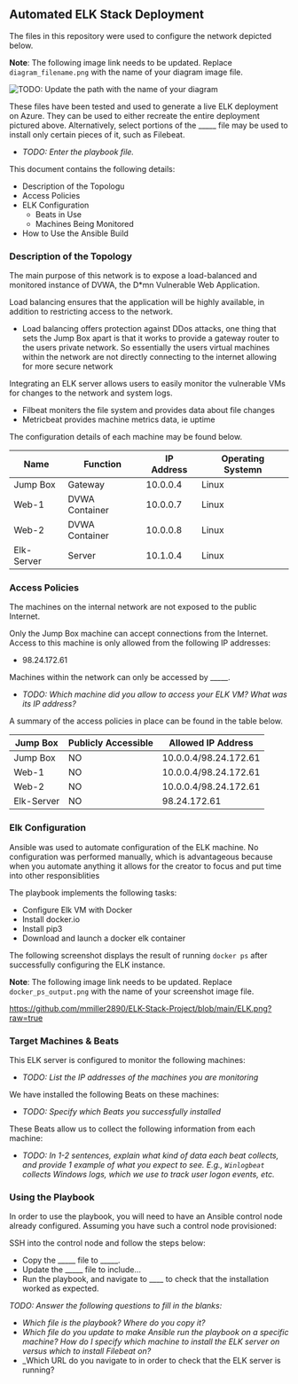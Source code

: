 ## Automated ELK Stack Deployment

The files in this repository were used to configure the network depicted below.

**Note**: The following image link needs to be updated. Replace `diagram_filename.png` with the name of your diagram image file.  

![TODO: Update the path with the name of your diagram](Images/diagram_filename.png)

These files have been tested and used to generate a live ELK deployment on Azure. They can be used to either recreate the entire deployment pictured above. Alternatively, select portions of the _____ file may be used to install only certain pieces of it, such as Filebeat.

  - _TODO: Enter the playbook file._

This document contains the following details:
- Description of the Topologu
- Access Policies
- ELK Configuration
  - Beats in Use
  - Machines Being Monitored
- How to Use the Ansible Build


### Description of the Topology

The main purpose of this network is to expose a load-balanced and monitored instance of DVWA, the D*mn Vulnerable Web Application.

Load balancing ensures that the application will be highly available, in addition to restricting access to the network.
- Load balancing offers protection against DDos attacks, one thing that sets the Jump Box apart is that it works to provide a gateway router to the users private network. So essentially the users virtual machines within the network are not directly connecting to the internet allowing for more secure network 

Integrating an ELK server allows users to easily monitor the vulnerable VMs for changes to the network and system logs.
- Filbeat moniters the file system and provides data about file changes 
- Metricbeat provides machine metrics data, ie uptime

The configuration details of each machine may be found below.

| Name       | Function       | IP Address | Operating Systemn |
|------------|----------------|------------|-------------------|
| Jump Box   | Gateway        | 10.0.0.4   | Linux             |
| Web-1      | DVWA Container | 10.0.0.7   | Linux             |
| Web-2      | DVWA Container | 10.0.0.8   | Linux             |
| Elk-Server | Server         | 10.1.0.4   | Linux             |

### Access Policies

The machines on the internal network are not exposed to the public Internet. 

Only the Jump Box machine can accept connections from the Internet. Access to this machine is only allowed from the following IP addresses:
- 98.24.172.61

Machines within the network can only be accessed by _____.
- _TODO: Which machine did you allow to access your ELK VM? What was its IP address?_

A summary of the access policies in place can be found in the table below.

| Jump Box   | Publicly Accessible  | Allowed IP Address    |
|------------|----------------------|-----------------------|
| Jump Box   |          NO          | 10.0.0.4/98.24.172.61 |
| Web-1      |          NO          | 10.0.0.4/98.24.172.61 |
| Web-2      |          NO          | 10.0.0.4/98.24.172.61 |
| Elk-Server | NO                   | 98.24.172.61          |

### Elk Configuration

Ansible was used to automate configuration of the ELK machine. No configuration was performed manually, which is advantageous because when you automate anything it allows for the creator to focus and put time into other responsiblities 


The playbook implements the following tasks:
- Configure Elk VM with Docker
- Install docker.io
- Install pip3
- Download and launch a docker elk container

The following screenshot displays the result of running `docker ps` after successfully configuring the ELK instance.

**Note**: The following image link needs to be updated. Replace `docker_ps_output.png` with the name of your screenshot image file.  


https://github.com/mmiller2890/ELK-Stack-Project/blob/main/ELK.png?raw=true

### Target Machines & Beats
This ELK server is configured to monitor the following machines:
- _TODO: List the IP addresses of the machines you are monitoring_

We have installed the following Beats on these machines:
- _TODO: Specify which Beats you successfully installed_

These Beats allow us to collect the following information from each machine:
- _TODO: In 1-2 sentences, explain what kind of data each beat collects, and provide 1 example of what you expect to see. E.g., `Winlogbeat` collects Windows logs, which we use to track user logon events, etc._

### Using the Playbook
In order to use the playbook, you will need to have an Ansible control node already configured. Assuming you have such a control node provisioned: 

SSH into the control node and follow the steps below:
- Copy the _____ file to _____.
- Update the _____ file to include...
- Run the playbook, and navigate to ____ to check that the installation worked as expected.

_TODO: Answer the following questions to fill in the blanks:_
- _Which file is the playbook? Where do you copy it?_
- _Which file do you update to make Ansible run the playbook on a specific machine? How do I specify which machine to install the ELK server on versus which to install Filebeat on?_
- _Which URL do you navigate to in order to check that the ELK server is running?
